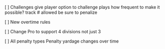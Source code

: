 [ ] Challenges
	give player option to challenge plays
	how frequent to make it possible?
	track # allowed 
	be sure to penalize

[ ] New overtime rules

[ ] Change Pro to support 4 divisions not just 3

[ ] All penalty types
Penalty yardage changes over time
